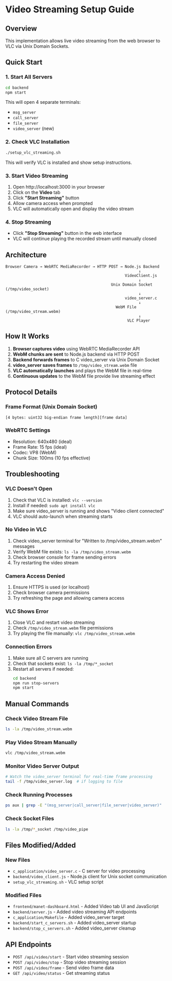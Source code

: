# Video Streaming Setup Guide

## Overview
This implementation allows live video streaming from the web browser to VLC via Unix Domain Sockets.

## Quick Start

### 1. Start All Servers
```bash
cd backend
npm start
```
This will open 4 separate terminals:
- `msg_server` 
- `call_server`
- `file_server`
- `video_server` (new)

### 2. Check VLC Installation
```bash
./setup_vlc_streaming.sh
```
This will verify VLC is installed and show setup instructions.

### 3. Start Video Streaming
1. Open http://localhost:3000 in your browser
2. Click on the **Video** tab
3. Click **"Start Streaming"** button
4. Allow camera access when prompted
5. VLC will automatically open and display the video stream

### 4. Stop Streaming
- Click **"Stop Streaming"** button in the web interface
- VLC will continue playing the recorded stream until manually closed

## Architecture

```
Browser Camera → WebRTC MediaRecorder → HTTP POST → Node.js Backend
                                                          ↓
                                                    VideoClient.js
                                                          ↓
                                              Unix Domain Socket (/tmp/video_socket)
                                                          ↓
                                                    video_server.c
                                                          ↓
                                                WebM File (/tmp/video_stream.webm)
                                                          ↓
                                                     VLC Player
```

## How It Works

1. **Browser captures video** using WebRTC MediaRecorder API
2. **WebM chunks are sent** to Node.js backend via HTTP POST  
3. **Backend forwards frames** to C video_server via Unix Domain Socket
4. **video_server saves frames** to `/tmp/video_stream.webm` file
5. **VLC automatically launches** and plays the WebM file in real-time
6. **Continuous updates** to the WebM file provide live streaming effect

## Protocol Details

### Frame Format (Unix Domain Socket)
```
[4 bytes: uint32 big-endian frame length][frame data]
```

### WebRTC Settings
- Resolution: 640x480 (ideal)
- Frame Rate: 15 fps (ideal)
- Codec: VP8 (WebM)
- Chunk Size: 100ms (10 fps effective)

## Troubleshooting

### VLC Doesn't Open
1. Check that VLC is installed: `vlc --version`
2. Install if needed: `sudo apt install vlc`
3. Make sure video_server is running and shows "Video client connected"
4. VLC should auto-launch when streaming starts

### No Video in VLC  
1. Check video_server terminal for "Written to /tmp/video_stream.webm" messages
2. Verify WebM file exists: `ls -la /tmp/video_stream.webm`
3. Check browser console for frame sending errors
4. Try restarting the video stream

### Camera Access Denied
1. Ensure HTTPS is used (or localhost)
2. Check browser camera permissions
3. Try refreshing the page and allowing camera access

### VLC Shows Error
1. Close VLC and restart video streaming
2. Check `/tmp/video_stream.webm` file permissions
3. Try playing the file manually: `vlc /tmp/video_stream.webm`

### Connection Errors
1. Make sure all C servers are running
2. Check that sockets exist: `ls -la /tmp/*_socket`
3. Restart all servers if needed:
   ```bash
   cd backend
   npm run stop-servers
   npm start
   ```

## Manual Commands

### Check Video Stream File
```bash
ls -la /tmp/video_stream.webm
```

### Play Video Stream Manually  
```bash
vlc /tmp/video_stream.webm
```

### Monitor Video Server Output
```bash
# Watch the video_server terminal for real-time frame processing
tail -f /tmp/video_server.log  # if logging to file
```

### Check Running Processes
```bash
ps aux | grep -E "(msg_server|call_server|file_server|video_server)"
```

### Check Socket Files
```bash
ls -la /tmp/*_socket /tmp/video_pipe
```

## Files Modified/Added

### New Files
- `c_application/video_server.c` - C server for video processing
- `backend/video_client.js` - Node.js client for Unix socket communication
- `setup_vlc_streaming.sh` - VLC setup script

### Modified Files
- `frontend/manet-dashboard.html` - Added Video tab UI and JavaScript
- `backend/server.js` - Added video streaming API endpoints
- `c_application/Makefile` - Added video_server target
- `backend/start_c_servers.sh` - Added video_server startup
- `backend/stop_c_servers.sh` - Added video_server cleanup

## API Endpoints

- `POST /api/video/start` - Start video streaming session
- `POST /api/video/stop` - Stop video streaming session  
- `POST /api/video/frame` - Send video frame data
- `GET /api/video/status` - Get streaming status
